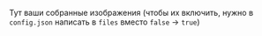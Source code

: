 Тут ваши собранные изображения (чтобы их включить, нужно в `config.json` написать в `files` вместо `false` -> `true`)